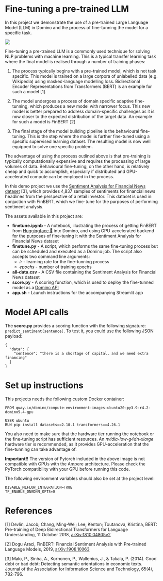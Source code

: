 # Fine-tuning a pre-trained LLM

In this project we demonstrate the use of a pre-trained Large Language Model (LLM) in Domino and the process of fine-tunning the model for a specific task.

![](raw/latest/images/bert.png?inline=true)

Fine-tuning a pre-trained LLM is a commonly used technique for solving NLP problems with machine learning. This is a typical transfer learning task where the final model is realised through a number of training phases:

1. The process typically begins with a pre-trained model, which is not task specific. This model is trained on a large corpora of unlabelled data (e.g. Wikipedia) using masked-language modelling loss. Bidirectional Encoder Representations from Transformers (BERT) is an example for such a model [1].

2. The model undergoes a process of domain specific adaptive fine-tunning, which produces a new model with narrower focus. This new model is better prepared to address domain-specific challenges as it is now closer to the expected distribution of the target data. An example for such a model is FinBERT [2].

3. The final stage of the model building pipeline is the behavioural fine-tuning. This is the step where the model is further fine-tuned using a specific supervised learning dataset. The resulting model is now well equipped to solve one specific problem.

The advantage of using the process outlined above is that pre-training is typically computationally expensive and requires the processing of large volumes of data. Behavioural fine-tuning, on the other hand, is relatively cheap and quick to accomplish, especially if distributed and GPU-accelerated compute can be employed in the process.

In this demo project we use the [Sentiment Analysis for Financial News dataset](https://www.kaggle.com/datasets/ankurzing/sentiment-analysis-for-financial-news) [3], which provides 4,837 samples of sentiments for financial news headlines from the perspective of a retail investor. This dataset is used in conjuction with FinBERT, which we fine-tune for the purposes of performing sentiment analysis.

The assets available in this project are:

* **finetune.ipynb** - A notebook, illustrating the process of getting FinBERT from [Huggingface 🤗](https://huggingface.co/ProsusAI/finbert) into Domino, and using GPU-accelerated backend for the purposes of fine-tuning it with the Sentiment Analysis for Financial News dataset
* **finetune.py** - A script, which performs the same fine-tuning process but can be scheduled and executed as a Domino job. The script also accepts two command line arguments:
    * *lr* - learning rate for the fine-tunning process
    * *epochs* - number of training epochs
* **all-data.csv** - A CSV file containing the Sentiment Analysis for Financial News dataset
* **score.py** - A scoring function, which is used to deploy the fine-tunned model as a [Domino API](https://docs.dominodatalab.com/en/latest/user_guide/8dbc91/host-models-as-rest-apis/)
* **app.sh** - Launch instructions for the accompanying Streamlit app

# Model API calls

The **score.py** provides a scoring function with the following signature: `predict_sentiment(sentence)`. To test it, you could use the following JSON payload:

```
{
  "data": {
    "sentence": "there is a shortage of capital, and we need extra financing"
  }
}
```

# Set up instructions

This projects needs the following custom Docker container:

```
FROM quay.io/domino/compute-environment-images:ubuntu20-py3.9-r4.2-domino5.4-gpu

USER ubuntu
RUN pip install datasets==2.10.1 transformers==4.26.1
```

You also need to make sure that the hardware tier running the notebook or the fine-tuning script has sufficient resources. An *nvidia-low-g4dn-xlarge* hardware tier is recommended, as it provides GPU-acceleration that the fine-tunning can take advantage of.

**Important!!** The version of Pytorch included in the above image is not compatible with GPUs with the Ampere architecture. Please check the PyTorch compatibility with your GPU before running this code. 

The following environment variables should also be set at the project level:

```
DISABLE_MLFLOW_INTEGRATION=TRUE	
TF_ENABLE_ONEDNN_OPTS=0
```

# References

[1] Devlin, Jacob; Chang, Ming-Wei; Lee, Kenton; Toutanova, Kristina, BERT: Pre-training of Deep Bidirectional Transformers for Language Understanding, 11 October 2018, [arXiv:1810.04805v2](https://arxiv.org/abs/1810.04805)

[2] Dogu Araci, FinBERT: Financial Sentiment Analysis with Pre-trained Language Models, 2019, [arXiv:1908.10063](http://arxiv.org/abs/1908.10063)

[3] Malo, P., Sinha, A., Korhonen, P., Wallenius, J., & Takala, P. (2014). Good debt or bad debt: Detecting semantic orientations in economic texts. Journal of the Association for Information Science and Technology, 65(4), 782-796.

